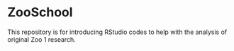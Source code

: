 # ZooSchool
This repository is for introducing RStudio codes to help with the analysis of original Zoo 1 research.
